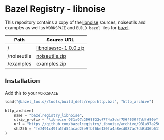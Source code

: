 # Bazel Registry - libnoise

This repository contains a copy of the [libnoise](http://libnoise.sourceforge.net) sources, noiseutils and examples as well as `WORKSPACE` and `BUILD.bazel` files for [bazel](https://bazel.build/).

| Path | Source URL |
|------|------------|
| / | [libnoisesrc-1.0.0.zip](http://prdownloads.sourceforge.net/libnoise/libnoisesrc-1.0.0.zip?download)  |
| /noiseutils | [noiseutils.zip](http://libnoise.sourceforge.net/downloads/noiseutils.zip) |
| /examples | [examples.zip](http://libnoise.sourceforge.net/downloads/examples.zip) |

## Installation

Add this to your `WORKSPACE`

```python
load("@bazel_tools//tools/build_defs/repo:http.bzl", "http_archive")

http_archive(
    name = "bazelregistry_libnoise",
    strip_prefix = "libnoise-931a97a2568822e9774a3dcf7364639f7ddfd80b",
    url = "https://github.com/bazelregistry/libnoise/archive/931a97a2568822e9774a3dcf7364639f7ddfd80b.zip",
    sha256 = "fe2491c49fa5fd54acad23e9fbf6be430fa4a8ecd087ac7dd8d36b611f159227",
)
```
